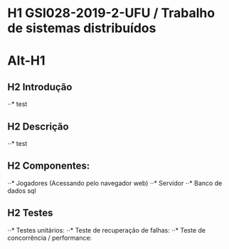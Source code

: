 # H1 GSI028-2019-2-UFU / Trabalho de sistemas distribuídos

Alt-H1
======

## H2 Introdução 
  ⋅⋅* test
## H2 Descrição
  ⋅⋅* test
## H2 Componentes:

⋅⋅* Jogadores (Acessando pelo navegador web)
⋅⋅* Servidor
⋅⋅* Banco de dados sql


## H2 Testes 

⋅⋅* Testes unitários: 
⋅⋅* Teste de recuperação de falhas: 
⋅⋅* Teste de concorrência / performance: 

